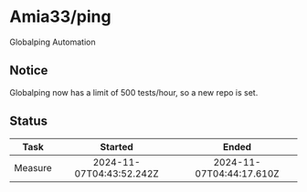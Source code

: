 # Amia33/ping

Globalping Automation

## Notice

Globalping now has a limit of 500 tests/hour, so a new repo is set.

## Status

|  Task   |         Started          |          Ended           |
| :-----: | :----------------------: | :----------------------: |
| Measure | 2024-11-07T04:43:52.242Z | 2024-11-07T04:44:17.610Z |
